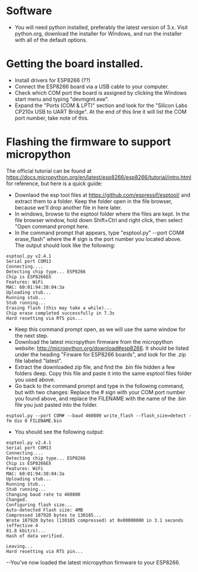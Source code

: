 # Software

- You will need python installed, preferably the latest version of 3.x.  Visit python.org, download the installer for Windows, and run the installer with all of the default options.

# Getting the board installed.

- Install drivers for ESP8266 (??)
- Connect the ESP8266 board via a USB cable to your computer.
- Check which COM port the board is assigned by clicking the Windows start menu and typing "devmgmt.exe".
- Expand the "Ports (COM & LPT)" section and look for the "Silicon Labs CP210x USB to UART Bridge". At the end of this line it will list the COM port number, take note of this.

# Flashing the firmware to support micropython

The official tutorial can be found at https://docs.micropython.org/en/latest/esp8266/esp8266/tutorial/intro.html for reference, but here is a quick guide:
- Downlaod the esp tool files at https://github.com/espressif/esptool/ and extract them to a folder.  Keep the folder open in the file browser, because we'll drop another file in here later.
- In windows, browse to the esptool folder where the files are kept.  In the file browser window, hold down Shift+Ctrl and right click, then select "Open command prompt here.
- In the command prompt that appears, type "esptool.py" --port COM# erase_flash" where the # sign is the port number you located above.  The output should look like the following:
```
esptool.py v2.4.1
Serial port COM13
Connecting....
Detecting chip type... ESP8266
Chip is ESP8266EX
Features: WiFi
MAC: 60:01:94:38:04:3a
Uploading stub...
Running stub...
Stub running...
Erasing flash (this may take a while)...
Chip erase completed successfully in 7.3s
Hard resetting via RTS pin...
```
- Keep this command prompt open, as we will use the same window for the next step.
- Download the latest micropython firmware from the micropython website: http://micropython.org/download#esp8266.  It should be listed under the heading "Firware for ESP8266 boards", and look for the .zip file labeled "latest".
- Extract the downloaded zip file, and find the .bin file hidden a few folders deep.  Copy this file and paste it into the same esptool files folder you used above.
- Go back to the command prompt and type in the following command, but with two changes: Replace the # sign with your COM port number you found above, and replace the FILENAME with the name of the .bin file you just pasted into the folder.
```
esptool.py --port COM# --baud 460800 write_flash --flash_size=detect -fm dio 0 FILENAME.bin
```
- You should see the following output:
```
esptool.py v2.4.1
Serial port COM13
Connecting....
Detecting chip type... ESP8266
Chip is ESP8266EX
Features: WiFi
MAC: 60:01:94:38:04:3a
Uploading stub...
Running stub...
Stub running...
Changing baud rate to 460800
Changed.
Configuring flash size...
Auto-detected Flash size: 4MB
Compressed 187920 bytes to 130185...
Wrote 187920 bytes (130185 compressed) at 0x00000000 in 3.1 seconds (effective 4
81.8 kbit/s)...
Hash of data verified.

Leaving...
Hard resetting via RTS pin...
```
--You've now loaded the latest micropython firmware to your ESP8266.
